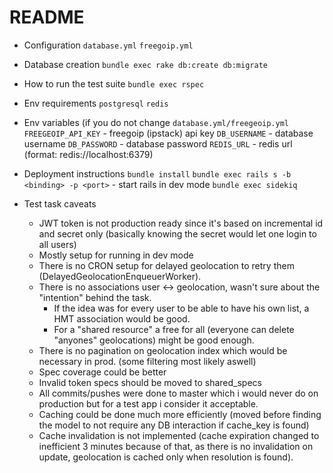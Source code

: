 # README

* Configuration
`database.yml`
`freegoip.yml`

* Database creation
`bundle exec rake db:create db:migrate`

* How to run the test suite
`bundle exec rspec`

* Env requirements
`postgresql` `redis` 

* Env variables (if you do not change `database.yml/freegeoip.yml`
`FREEGEOIP_API_KEY` - freegoip (ipstack) api key
`DB_USERNAME` - database username
`DB_PASSWORD` - database password
`REDIS_URL` - redis url (format: redis://localhost:6379)

* Deployment instructions
`bundle install`
`bundle exec rails s -b <binding> -p <port>` - start rails in dev mode
`bundle exec sidekiq`

* Test task caveats
  * JWT token is not production ready since it's based on incremental id and secret only (basically knowing the secret would let one login to all users)
  * Mostly setup for running in dev mode
  * There is no CRON setup for delayed geolocation to retry them (DelayedGeolocationEnqueuerWorker).
  * There is no associations user <-> geolocation, wasn't sure about the "intention" behind the task. 
    * If the idea was for every user to be able to have his own list, a HMT association would be good.
    * For a "shared resource" a free for all (everyone can delete "anyones" geolocations) might be good enough.
  * There is no pagination on geolocation index which would be necessary in prod. (some filtering most likely aswell)
  * Spec coverage could be better
  * Invalid token specs should be moved to shared_specs
  * All commits/pushes were done to master which i would never do on production but
  for a test app i consider it acceptable.
  * Caching could be done much more efficiently (moved before finding the model to not require any DB interaction if cache_key is found)
  * Cache invalidation is not implemented (cache expiration changed to inefficient 3 minutes because of that, as there is no invalidation on update, geolocation is cached only when resolution is found).
